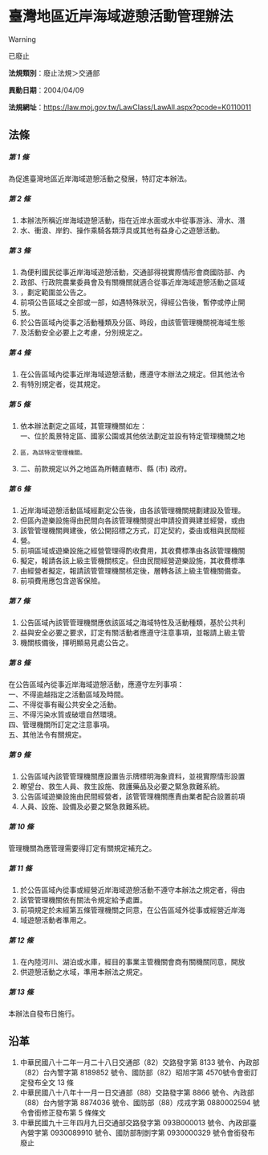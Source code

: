 # 臺灣地區近岸海域遊憩活動管理辦法


> [!WARNING]
> 已廢止


**法規類別**：廢止法規＞交通部

**異動日期**：2004/04/09  

**法規網址**：https://law.moj.gov.tw/LawClass/LawAll.aspx?pcode=K0110011



## 法條
##### 第 1 條
為促進臺灣地區近岸海域遊憩活動之發展，特訂定本辦法。

##### 第 2 條
1. 本辦法所稱近岸海域遊憩活動，指在近岸水面或水中從事游泳、滑水、潛
1. 水、衝浪、岸釣、操作乘騎各類浮具或其他有益身心之遊憩活動。

##### 第 3 條
1. 為便利國民從事近岸海域遊憩活動，交通部得視實際情形會商國防部、內
1. 政部、行政院農業委員會及有關機關就適合從事近岸海域遊憩活動之區域
1. ，劃定範圍並公告之。
1. 前項公告區域之全部或一部，如遇特殊狀況，得經公告後，暫停或停止開
1. 放。
1. 於公告區域內從事之活動種類及分區、時段，由該管管理機關視海域生態
1. 及活動安全必要上之考慮，分別規定之。

##### 第 4 條
1. 在公告區域內從事近岸海域遊憩活動，應遵守本辦法之規定。但其他法令
1. 有特別規定者，從其規定。

##### 第 5 條
1. 依本辦法劃定之區域，其管理機關如左：  
一、位於風景特定區、國家公園或其他依法劃定並設有特定管理機關之地
1.     區，為該特定管理機關。
1. 二、前款規定以外之地區為所轄直轄市、縣 (市) 政府。

##### 第 6 條
1. 近岸海域遊憩活動區域經劃定公告後，由各該管理機關規劃建設及管理。
1. 但區內遊樂設施得由民間向各該管理機關提出申請投資興建並經營，或由
1. 該管管理機關興建後，依公開招標之方式，訂定契約，委由或租與民間經
1. 營。
1. 前項區域或遊樂設施之經營管理得酌收費用，其收費標準由各該管理機關
1. 擬定，報請各該上級主管機關核定。但由民間經營遊樂設施，其收費標準
1. 由經營者擬定，報請該管管理機關核定後，層轉各該上級主管機關備查。
1. 前項費用應包含遊客保險。

##### 第 7 條
1. 公告區域內該管管理機關應依該區域之海域特性及活動種類，基於公共利
1. 益與安全必要之要求，訂定有關活動者應遵守注意事項，並報請上級主管
1. 機關核備後，擇明顯易見處公告之。

##### 第 8 條
在公告區域內從事近岸海域遊憩活動，應遵守左列事項：  
一、不得逾越指定之活動區域及時間。  
二、不得從事有礙公共安全之活動。  
三、不得污染水質或破壞自然環境。  
四、管理機關所訂定之注意事項。  
五、其他法令有關規定。

##### 第 9 條
1. 公告區域內該管管理機關應設置告示牌標明海象資料，並視實際情形設置
1. 瞭望台、救生人員、救生設施、救護藥品及必要之緊急救難系統。
1. 公告區域遊樂設施由民間經營者，該管管理機關應責由業者配合設置前項
1. 人員、設施、設備及必要之緊急救難系統。

##### 第 10 條
管理機關為應管理需要得訂定有關規定補充之。

##### 第 11 條
1. 於公告區域內從事或經營近岸海域遊憩活動不遵守本辦法之規定者，得由
1. 該管管理機關依有關法令規定給予處置。
1. 前項規定於未經第五條管理機關之同意，在公告區域外從事或經營近岸海
1. 域遊憩活動者準用之。

##### 第 12 條
1. 在內陸河川、湖泊或水庫，經目的事業主管機關會商有關機關同意，開放
1. 供遊憩活動之水域，準用本辦法之規定。

##### 第 13 條
本辦法自發布日施行。

## 沿革
1. 中華民國八十二年一月二十八日交通部（82）交路發字第 8133 號令、內政部（82）台內警字第 8189852 號令、國防部（82）昭旭字第 4570號令會銜訂定發布全文 13 條
1. 中華民國八十八年十一月一日交通部（88）交路發字第 8866 號令、內政部（88）台內營字第 8874036  號令、國防部（88）戍戎字第 0880002594 號令會銜修正發布第 5  條條文
1. 中華民國九十三年四月九日交通部交路發字第 093B000013 號令、內政部臺內營字第 0930089910 號令、國防部制剴字第 0930000329 號令會銜發布廢止
